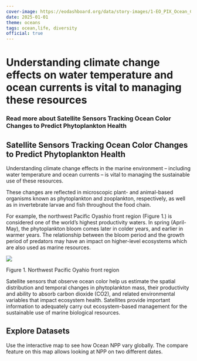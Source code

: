 ```yaml
---
cover-image: https://eodashboard.org/data/story-images/1-EO_PIX_Ocean_COVER_Photo.jpeg
date: 2025-01-01
theme: oceans
tags: ocean,life, diversity
official: true
---
```

#    Understanding climate change effects on water temperature and ocean currents is vital to managing these resources <!--{ as="img" mode="hero" src="https://eodashboard.org/data/story-images/JAXA%20Ocean%20Cover.jpeg" }-->
### Read more about Satellite Sensors Tracking Ocean Color Changes to Predict Phytoplankton Health <!--{ style="font-size:1.5rem;opacity:0.7;margin-top:1rem;" }-->

## Satellite Sensors Tracking Ocean Color Changes to Predict Phytoplankton Health

Understanding climate change effects in the marine environment – including water temperature and ocean currents – is vital to managing the sustainable use of these resources.

These changes are reflected in microscopic plant- and animal-based organisms known as phytoplankton and zooplankton, respectively, as well as in invertebrate larvae and fish throughout the food chain.

For example, the northwest Pacific Oyashio front region (Figure 1.) is considered one of the world’s highest productivity waters. In spring (April-May), the phytoplankton bloom comes later in colder years, and earlier in warmer years. The relationship between the bloom period and the growth period of predators may have an impact on higher-level ecosystems which are also used as marine resources.

![](https://eodashboard.org/data/story-images/1-EO_PIX_Ocean_REDTIDE-2.png)

Figure 1. Northwest Pacific Oyahio front region

Satellite sensors that observe ocean color help us estimate the spatial distribution and temporal changes in phytoplankton mass, their productivity and ability to absorb carbon dioxide (CO2), and related environmental variables that impact ecosystem health. Satellites provide important information to adequately carry out ecosystem-based management for the sustainable use of marine biological resources.

## Explore Datasets
 
Use the interactive map to see how Ocean NPP vary globally. The compare feature on this map allows looking at NPP on two different dates.